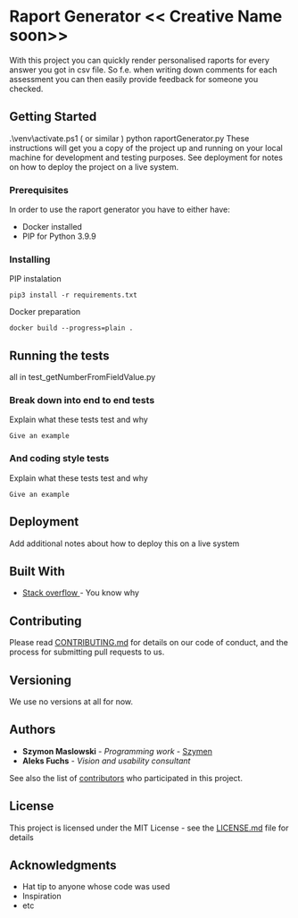 # Raport Generator << Creative Name soon>>

With this project you can quickly render personalised raports for every answer you got in csv file. So f.e. when writing down comments for each assessment you can then easily provide feedback for someone you checked.

## Getting Started

.\venv\activate.ps1 ( or similar )
python raportGenerator.py
These instructions will get you a copy of the project up and running on your local machine for development and testing purposes. See deployment for notes on how to deploy the project on a live system.

### Prerequisites
In order to use the raport generator you have to either have:

* Docker installed
* PIP for Python 3.9.9

### Installing

PIP instalation
```
pip3 install -r requirements.txt
```

Docker preparation

```
docker build --progress=plain .
```


## Running the tests

all in test_getNumberFromFieldValue.py

### Break down into end to end tests

Explain what these tests test and why

```
Give an example
```

### And coding style tests

Explain what these tests test and why

```
Give an example
```

## Deployment

Add additional notes about how to deploy this on a live system

## Built With

* [Stack overflow ](https://stackoverflow.com/) - You know why

## Contributing

Please read [CONTRIBUTING.md](https://gist.github.com/PurpleBooth/b24679402957c63ec426) for details on our code of conduct, and the process for submitting pull requests to us.

## Versioning

We use no versions at all for now.

## Authors

* **Szymon Maslowski** - *Programming work* - [Szymen](https://github.com/Szymen)
* **Aleks Fuchs** - *Vision and usability consultant*

See also the list of [contributors](https://github.com/your/project/contributors) who participated in this project.

## License

This project is licensed under the MIT License - see the [LICENSE.md](LICENSE.md) file for details

## Acknowledgments

* Hat tip to anyone whose code was used
* Inspiration
* etc
